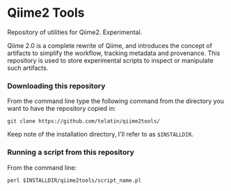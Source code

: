 # Qiime2 Tools

Repository of utilities for Qiime2. Experimental.

Qiime 2.0 is a complete rewrite of Qiime, and introduces the concept of artifacts to simplify the workflow, tracking metadata and provenance. This repository is used to store experimental scripts to inspect or manipulate such artifacts.


### Downloading this repository

From the command line type the following command from the directory you want to have the repository copied in:

```
git clone https://github.com/telatin/qiime2tools/
```
Keep note of the installation directory, I'll refer to as `$INSTALLDIR`.

### Running a script from this repository
From the command line:

``` 
perl $INSTALLDIR/qiime2tools/script_name.pl 
```



